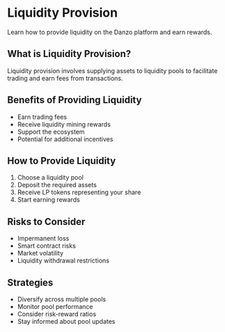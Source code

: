 # Liquidity Provision

Learn how to provide liquidity on the Danzo platform and earn rewards.

## What is Liquidity Provision?

Liquidity provision involves supplying assets to liquidity pools to facilitate trading and earn fees from transactions.

## Benefits of Providing Liquidity

- Earn trading fees
- Receive liquidity mining rewards
- Support the ecosystem
- Potential for additional incentives

## How to Provide Liquidity

1. Choose a liquidity pool
2. Deposit the required assets
3. Receive LP tokens representing your share
4. Start earning rewards

## Risks to Consider

- Impermanent loss
- Smart contract risks
- Market volatility
- Liquidity withdrawal restrictions

## Strategies

- Diversify across multiple pools
- Monitor pool performance
- Consider risk-reward ratios
- Stay informed about pool updates
